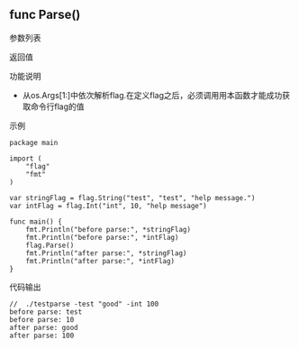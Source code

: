 ## func Parse()

参数列表

返回值

功能说明
- 从os.Args[1:]中依次解析flag.在定义flag之后，必须调用用本函数才能成功获取命令行flag的值 

示例
        
    package main
    
    import (
        "flag"
        "fmt"
    )
    
    var stringFlag = flag.String("test", "test", "help message.")
    var intFlag = flag.Int("int", 10, "help message")
    
    func main() {
        fmt.Println("before parse:", *stringFlag)
        fmt.Println("before parse:", *intFlag)
        flag.Parse()
        fmt.Println("after parse:", *stringFlag)
        fmt.Println("after parse:", *intFlag)
    }

代码输出
        
    //  ./testparse -test "good" -int 100
    before parse: test
    before parse: 10
    after parse: good
    after parse: 100

